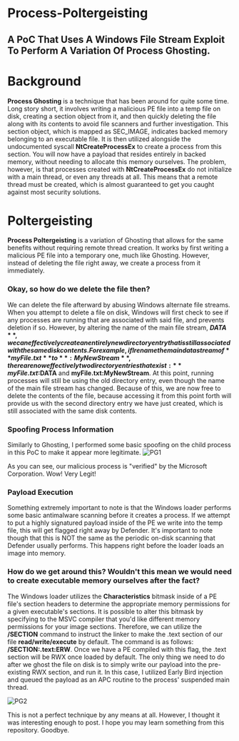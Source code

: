 # Process-Poltergeisting
## A PoC That Uses A Windows File Stream Exploit To Perform A Variation Of Process Ghosting.

# Background
**Process Ghosting** is a technique that has been around for quite some time. 
Long story short, it involves writing a malicious PE file into a temp file on disk,
creating a section object from it, and then quickly deleting the file along with its contents to
avoid file scanners and further investigation. This section object, which is mapped as SEC_IMAGE,
indicates backed memory belonging to an executable file. It is then utilized alongside the
undocumented syscall **NtCreateProcessEx** to create a process from this section. You will now have a payload
that resides entirely in backed memory, without needing to allocate this memory ourselves. The problem, however,
is that processes created with **NtCreateProcessEx** do not initialize with a main thread, or even any threads at all.
This means that a remote thread must be created, which is almost guaranteed to get you caught against most security solutions.

# Poltergeisting
**Process Poltergeisting** is a variation of Ghosting that allows for the same benefits without requiring remote thread
creation. It works by first writing a malicious PE file into a temporary one, much like Ghosting. However, instead of deleting the file
right away, we create a process from it immediately.

### Okay, so how do we delete the file then?
We can delete the file afterward by abusing Windows alternate file streams. When you attempt to delete a file on disk, Windows will first check
to see if any processes are running that are associated with said file, and prevents deletion if so. However, by altering the name of the main file stream, **$DATA**,
we can effectively create an entirely new directory entry that is still associated with the same disk contents.
For example, if I rename the main data stream of **myFile.txt** to **:MyNewStream**, there are now effectively two directory 
entries that exist: **myFile.txt:$DATA** and **myFile.txt:MyNewStream**. At this point, running processes will still be using the old directory entry, even though the name
of the main file stream has changed. Because of this, we are now free to delete the contents of the file, because accessing it from this point forth will provide us with the second
directory entry we have just created, which is still associated with the same disk contents.

### Spoofing Process Information
Similarly to Ghosting, I performed some basic spoofing on the child process in this PoC to make it appear more legitimate.
![PG1](https://github.com/Uri3n/Process-Poltergeisting/assets/153572153/ef4d0066-5587-43e6-9957-618220f51cc0)

As you can see, our malicious process is "verified" by the Microsoft Corporation. Wow! Very Legit!

### Payload Execution
Something extremely important to note is that the Windows loader performs some basic antimalware scanning before it creates a process. If we attempt to put a highly signatured payload
inside of the PE we write into the temp file, this will get flagged right away by Defender. It's important to note though that this is NOT the same as the periodic on-disk scanning that 
Defender usually performs. This happens right before the loader loads an image into memory. 

### How do we get around this? Wouldn't this mean we would need to create executable memory ourselves after the fact?
The Windows loader utilizes the **Characteristics** bitmask inside of a PE file's section headers to determine the appropriate memory permissions for a given executable's sections.
It is possible to alter this bitmask by specifying to the MSVC compiler that you'd like different memory permissions for your image sections. Therefore, we can utilize the **/SECTION**
command to instruct the linker to make the .text section of our file **read/write/execute** by default. The command is as follows: **/SECTION:.text:ERW**.
Once we have a PE compiled with this flag, the .text section will be RWX once loaded by default. The only thing we need to do after we ghost the file on disk is to simply write our payload
into the pre-existing RWX section, and run it. In this case, I utilized Early Bird injection and queued the payload as an APC routine to the process' suspended main thread.

![PG2](https://github.com/Uri3n/Process-Poltergeisting/assets/153572153/b225886b-38db-40f1-a8ef-db907cdc5204)

This is not a perfect technique by any means at all. However, I thought it was interesting enough to post. I hope you may learn something from this repository.
Goodbye.
